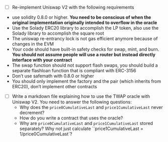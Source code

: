 - [ ]  Re-implement Uniswap V2 with the following requirements
- use solidity 0.8.0 or higher. **********************************************************You need to be conscious of when the original implementation originally intended to overflow in the oracle**********************************************************
- Use the Solady ERC20 library to accomplish the LP token, also use the Solady library to accomplish the square root
- The uniswap re-entrancy lock is not gas efficient anymore because of changes in the EVM
- Your code should have built-in safety checks for swap, mint, and burn. ********************************************************************************You should not assume people will use a router but instead directly interface with your contract********************************************************************************
- The swap function should not support flash swaps, you should build a separate flashloan function that is compliant with ERC-3156
- Don’t use safemath with 0.8.0 or higher
- You should only implement the factory and the pair (which inherits from ERC20), don’t implement other contracts
- [ ]  Write a markdown file explaining how to use the TWAP oracle with Uniswap V2. You need to answer the following questions:
    - Why does the `price0CumulativeLast` and `price1CumulativeLast` never decrement?
    - How do you write a contract that uses the oracle?
    - Why are `price0CumulativeLast` and `price1CumulativeLast` stored separately? Why not just calculate ``price1CumulativeLast = 1/price0CumulativeLast`?